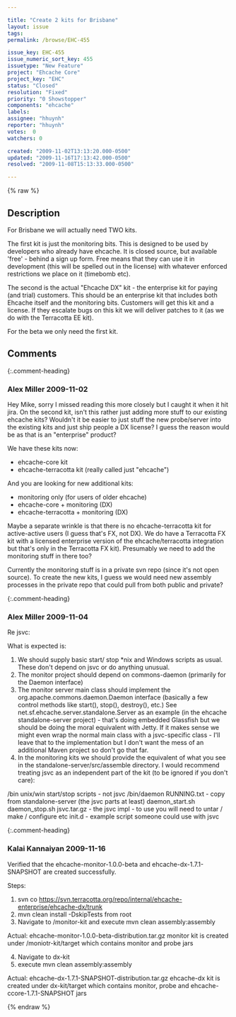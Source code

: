 ```yaml
---

title: "Create 2 kits for Brisbane"
layout: issue
tags: 
permalink: /browse/EHC-455

issue_key: EHC-455
issue_numeric_sort_key: 455
issuetype: "New Feature"
project: "Ehcache Core"
project_key: "EHC"
status: "Closed"
resolution: "Fixed"
priority: "0 Showstopper"
components: "ehcache"
labels: 
assignee: "hhuynh"
reporter: "hhuynh"
votes:  0
watchers: 0

created: "2009-11-02T13:13:20.000-0500"
updated: "2009-11-16T17:13:42.000-0500"
resolved: "2009-11-08T15:13:33.000-0500"

---
```




{% raw %}



## Description

<div markdown="1" class="description">

For Brisbane we will actually need TWO kits.

The first kit is just the monitoring bits. This is designed to be used by developers who already have ehcache. It is closed source, but available 'free' - behind a sign up form. Free means that they can use it in development (this will be spelled out in the license) with whatever enforced restrictions we place on it (timebomb etc).

The second is the actual "Ehcache DX" kit - the enterprise kit for paying (and trial) customers. This should be an enterprise kit that includes both Ehcache itself and the monitoring bits. Customers will get this kit and a license. If they escalate bugs on this kit we will deliver patches to it (as we do with the Terracotta EE kit).

For the beta we only need the first kit. 

</div>

## Comments


{:.comment-heading}
### **Alex Miller** <span class="date">2009-11-02</span>

<div markdown="1" class="comment">

Hey Mike, sorry I missed reading this more closely but I caught it when it hit jira.  On the second kit, isn't this rather just adding more stuff to our existing ehcache kits?  Wouldn't it be easier to just stuff the new probe/server into the existing kits and just ship people a DX license?  I guess the reason would be as that is an "enterprise" product?

We have these kits now:
- ehcache-core kit
- ehcache-terracotta kit   (really called just "ehcache")

And you are looking for new additional kits:
- monitoring only (for users of older ehcache)
- ehcache-core + monitoring (DX)
- ehcache-terracotta + monitoring (DX)

Maybe a separate wrinkle is that there is no ehcache-terracotta kit for active-active users (I guess that's FX, not DX).  We do have a Terracotta FX kit with a licensed enterprise version of the ehcache/terracotta integration but that's only in the Terracotta FX kit).  Presumably we need to add the monitoring stuff in there too?

Currently the monitoring stuff is in a private svn repo (since it's not open source).  To create the new kits, I guess we would need new assembly processes in the private repo that could pull from both public and private?

</div>


{:.comment-heading}
### **Alex Miller** <span class="date">2009-11-04</span>

<div markdown="1" class="comment">

Re jsvc:

What is expected is:
1) We should supply basic start/ stop \*nix and Windows scripts as usual.  These don't depend on jsvc or do anything unusual.
2) The monitor project should depend on commons-daemon (primarily for the Daemon interface)
3) The monitor server main class should implement the org.apache.commons.daemon.Daemon interface (basically a few control methods like start(), stop(), destroy(), etc.)  See net.sf.ehcache.server.standalone.Server as an example (in the ehcache standalone-server project) - that's doing embedded Glassfish but we should be doing the moral equivalent with Jetty.  If it makes sense we might even wrap the normal main class with a jsvc-specific class - I'll leave that to the implementation but I don't want the mess of an additional Maven project so don't go that far.
4) In the monitoring kits we should provide the equivalent of what you see in the standalone-server/src/assemble directory.  I would recommend treating jsvc as an independent part of the kit (to be ignored if you don't care):

/bin
	unix/win start/stop scripts - not jsvc
/bin/daemon
	RUNNING.txt - copy from standalone-server (the jsvc parts at least)
	daemon\_start.sh
	daemon\_stop.sh
	jsvc.tar.gz - the jsvc impl - to use you will need to untar / make / configure etc
	init.d - example script someone could use with jsvc

</div>


{:.comment-heading}
### **Kalai Kannaiyan** <span class="date">2009-11-16</span>

<div markdown="1" class="comment">

Verified that the ehcache-monitor-1.0.0-beta and ehcache-dx-1.7.1-SNAPSHOT are created successfully.


Steps:

1. svn co https://svn.terracotta.org/repo/internal/ehcache-enterprise/ehcache-dx/trunk
2. mvn clean install -DskipTests from root
3. Navigate to /monitor-kit and execute mvn clean assembly:assembly

Actual: ehcache-monitor-1.0.0-beta-distribution.tar.gz monitor kit is created under /moniotr-kit/target which contains monitor and probe jars

4. Navigate to dx-kit
5. execute mvn clean assembly:assembly

Actual: ehcache-dx-1.7.1-SNAPSHOT-distribution.tar.gz ehcache-dx kit is created under dx-kit/target which contains monitor, probe and ehcache-ccore-1.7.1-SNAPSHOT jars

</div>



{% endraw %}

